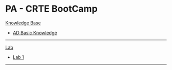 # PA - CRTE BootCamp

[Knowledge Base]()

  * [AD Basic Knowledge](n01-BasicKnowledge.md)

- - - -

[Lab]()

  * [Lab 1](l01-Enumerations.md)

- - - - 
